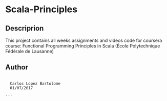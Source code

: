 # Scala-Principles

## Descriprion

This project contains all weeks assignments and videos code for coursera course: Functional Programming Principles in Scala (École Polytechnique Fédérale de Lausanne)

## Author

```

  Carlos Lopez Bartolome
  01/07/2017
  
´´´
